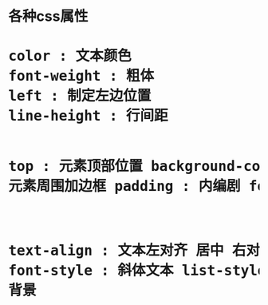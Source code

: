 <h1>各种css属性<h1>
<pre>
color : 文本颜色
font-weight : 粗体
left : 制定左边位置
line-height : 行间距

top : 元素顶部位置
background-color : 背景颜色
border : 元素周围加边框
padding : 内编剧
font-size : 字体大小

text-align : 文本左对齐 居中  右对齐
letter-spacing : 字母之间的间距
font-style : 斜体文本
list-style : 改变选项的外观
background-image :  背景
</pre>
